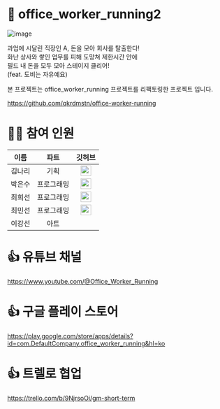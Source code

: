 # 🏢 office_worker_running2
![image](https://github.com/heesunc/office_worker_running/assets/112846188/c0c75b99-bd41-46d8-9240-3f529f1c4fd2)

과업에 시달린 직장인 A, 돈을 모아 회사를 탈출한다!  
화난 상사와 쌓인 업무를 피해 도망쳐 제한시간 안에  
필드 내 돈을 모두 모아 스테이지 클리어!  
(feat. 도비는 자유예요)

본 프로젝트는 office_worker_running 프로젝트를 리팩토링한 프로젝트 입니다.

https://github.com/qkrdmstn/office-worker-running

# 👩‍💻 참여 인원
|이름|파트|깃허브|
|:------:|:-:|:---:|
|김나리|기획|<a href="https://github.com/KIM-NARI"><img src="https://img.shields.io/badge/KIMNARI-181717?style=flat-square&logo=GitHub&logoColor=white" height="24px"/></a>|
|박은수|프로그래밍|<a href="https://github.com/qkrdmstn"><img src="https://img.shields.io/badge/qkrdmstn-181717?style=flat-square&logo=GitHub&logoColor=white" height="24px"/></a>|
|최희선|프로그래밍|<a href="https://github.com/heesunc"><img src="https://img.shields.io/badge/heesunc-181717?style=flat-square&logo=GitHub&logoColor=white" height="24px"/></a>|
|최민선|프로그래밍|<a href="https://github.com/choiminsun24"><img src="https://img.shields.io/badge/choiminsun24-181717?style=flat-square&logo=GitHub&logoColor=white" height="24px"/></a>|
|이강선|아트||

# 👍 유튜브 채널
https://www.youtube.com/@Office_Worker_Running

# 👍 구글 플레이 스토어
https://play.google.com/store/apps/details?id=com.DefaultCompany.office_worker_running&hl=ko

# 👍 트렐로 협업
https://trello.com/b/9NjrsoOi/gm-short-term

